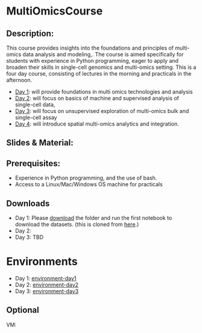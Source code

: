 # MultiOmicsCourse

## Description:
This course provides insights into the foundations and principles of multi-omics data analysis and modeling,. The course is aimed specifically for students with experience in Python programming, eager to apply and broaden their skills in single-cell genomics and multi-omics  setting. This is a four day course, consisting of lectures in the morning and practicals in the afternoon.

- [Day 1](day1/):  will provide foundations in multi omics technologies and analysis
- [Day 2](day2/):  will focus on basics of machine and supervised analysis of single-cell data,
- [Day 3](day3/):  will focus on unsupervised exploration of multi-omics bulk and single-cell assay
- [Day 4](day4/):  will introduce spatial multi-omics analytics and integration.



## Slides & Material:


## Prerequisites:

* Experience in Python programming, and the use of bash.
* Access to a Linux/Mac/Windows OS machine for practicals

## Downloads
* Day 1: Please [download](https://drive.google.com/drive/folders/17sufCcvtCAbaBn5MfKr5ZxWdz2ilXL51?usp=drive_link) the folder and run the first notebook to download the datasets.  (this is cloned from [here](https://github.com/NBISweden/workshop-scRNAseq).)
* Day 2:
* Day 3: TBD

# Environments
* Day 1: [environment-day1](environments/day1.yml)
* Day 2: [environment-day2](environments/day2.yml)
* Day 3: [environment-day3](environments/day3.yml)

## Optional
VM:
